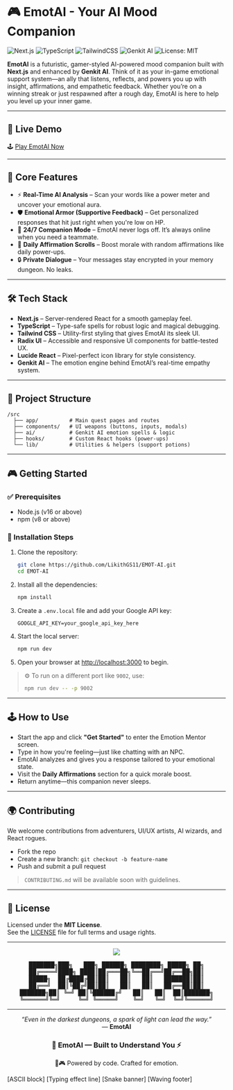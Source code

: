 # 🎮 EmotAI - Your AI Mood Companion

![Next.js](https://img.shields.io/badge/Next.js-13+-purple) ![TypeScript](https://img.shields.io/badge/TypeScript-Powered-blue) ![TailwindCSS](https://img.shields.io/badge/TailwindCSS-Utility--First-teal) ![Genkit AI](https://img.shields.io/badge/Genkit%20AI-Emotion%20Engine-yellow) ![License: MIT](https://img.shields.io/badge/License-MIT-green)

**EmotAI** is a futuristic, gamer-styled AI-powered mood companion built with **Next.js** and enhanced by **Genkit AI**. Think of it as your in-game emotional support system—an ally that listens, reflects, and powers you up with insight, affirmations, and empathetic feedback. Whether you’re on a winning streak or just respawned after a rough day, EmotAI is here to help you level up your inner game.

---

## 🚀 Live Demo

🕹️ [Play EmotAI Now](https://emotai.vercel.app)

---

## 🎯 Core Features

- ⚡ **Real-Time AI Analysis** – Scan your words like a power meter and uncover your emotional aura.
- 🛡️ **Emotional Armor (Supportive Feedback)** – Get personalized responses that hit just right when you're low on HP.
- 🌙 **24/7 Companion Mode** – EmotAI never logs off. It’s always online when you need a teammate.
- 📜 **Daily Affirmation Scrolls** – Boost morale with random affirmations like daily power-ups.
- 🔒 **Private Dialogue** – Your messages stay encrypted in your memory dungeon. No leaks.

---

## 🛠️ Tech Stack

- **Next.js** – Server-rendered React for a smooth gameplay feel.
- **TypeScript** – Type-safe spells for robust logic and magical debugging.
- **Tailwind CSS** – Utility-first styling that gives EmotAI its sleek UI.
- **Radix UI** – Accessible and responsive UI components for battle-tested UX.
- **Lucide React** – Pixel-perfect icon library for style consistency.
- **Genkit AI** – The emotion engine behind EmotAI’s real-time empathy system.

---

## 📁 Project Structure

```
/src
  ├── app/          # Main quest pages and routes
  ├── components/   # UI weapons (buttons, inputs, modals)
  ├── ai/           # Genkit AI emotion spells & logic
  ├── hooks/        # Custom React hooks (power-ups)
  └── lib/          # Utilities & helpers (support potions)
```

---

## 🎮 Getting Started

### ✅ Prerequisites

- Node.js (v16 or above)
- npm (v8 or above)

### 💾 Installation Steps

1. Clone the repository:
   ```bash
   git clone https://github.com/LikithGS11/EMOT-AI.git
   cd EMOT-AI
   ```

2. Install all the dependencies:
   ```bash
   npm install
   ```

3. Create a `.env.local` file and add your Google API key:
   ```
   GOOGLE_API_KEY=your_google_api_key_here
   ```

4. Start the local server:
   ```bash
   npm run dev
   ```

5. Open your browser at [http://localhost:3000](http://localhost:3000) to begin.

> ⚙️ To run on a different port like `9002`, use:
> ```bash
> npm run dev -- -p 9002
> ```

---

## 🕹️ How to Use

- Start the app and click **"Get Started"** to enter the Emotion Mentor screen.
- Type in how you're feeling—just like chatting with an NPC.
- EmotAI analyzes and gives you a response tailored to your emotional state.
- Visit the **Daily Affirmations** section for a quick morale boost.
- Return anytime—this companion never sleeps.

---

## 🌍 Contributing

We welcome contributions from adventurers, UI/UX artists, AI wizards, and React rogues.

- Fork the repo
- Create a new branch: `git checkout -b feature-name`
- Push and submit a pull request

> `CONTRIBUTING.md` will be available soon with guidelines.

---

## 📜 License

Licensed under the **MIT License**.  
See the [LICENSE](./LICENSE) file for full terms and usage rights.

---
<p align="center">
  <img src="https://img.shields.io/badge/EmotAI-Powered_by_Genkit_AI-purple?style=for-the-badge&logo=next.js" />
</p>

<pre align="center">
███████╗███╗   ███╗ ██████╗ ████████╗ █████╗ ██╗
██╔════╝████╗ ████║██╔═══██╗╚══██╔══╝██╔══██╗██║
█████╗  ██╔████╔██║██║   ██║   ██║   ███████║██║
██╔══╝  ██║╚██╔╝██║██║   ██║   ██║   ██╔══██║██║
███████╗██║ ╚═╝ ██║╚██████╔╝   ██║   ██║  ██║███████╗
╚══════╝╚═╝     ╚═╝ ╚═════╝    ╚═╝   ╚═╝  ╚═╝╚══════╝
</pre>

---

<p align="center">
  <em>“Even in the darkest dungeons, a spark of light can lead the way.”</em><br>
  — <strong>EmotAI</strong>
</p>

<h3 align="center">🧠 EmotAI — Built to Understand You ⚡</h3>

<p align="center">
  🧠🎮 Powered by code. Crafted for emotion.
</p>

<!-- ASCII + Glitch Text + Waving Footer -->
[ASCII block]
[Typing effect line]
[Snake banner]
[Waving footer]





